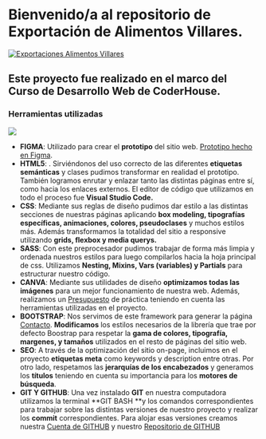 # Bienvenido/a al repositorio de Exportación de Alimentos Villares.

[![Exportaciones Alimentos Villares](https://expovillares.netlify.app/assets/img/Expo.jpg "Exportaciones Alimentos Villares")](https://expovillares.netlify.app/ "Exportaciones Alimentos Villares")
## Este proyecto fue realizado en el marco del Curso de Desarrollo Web de CoderHouse.

### Herramientas utilizadas
![](https://i.imgur.com/FFWFBAT.png)

- **FIGMA**: Utilizado para crear el **prototipo** del sitio web. [Prototipo hecho en Figma](https://www.figma.com/file/WqkQscE05CJIYxry7yjKIH/expo-villares?type=design&node-id=1%3A4&mode=design&t=CKklLgV7Er6NpOFt-1 "Prototipo hecho en Figma").
- **HTML5**: . Sirviéndonos del uso correcto de las diferentes **etiquetas semánticas** y clases pudimos transformar en realidad el prototipo. También logramos enrutar y enlazar tanto las distintas páginas entre sí, como hacia los enlaces externos. El editor de código que utilizamos en todo el proceso fue **Visual Studio Code.**
- **CSS**: Mediante sus reglas de diseño pudimos dar estilo a las distintas secciones de nuestras páginas aplicando **box modeling, tipografías específicas, animaciones, colores, pseudoclases** y muchos estilos más. Además transformamos la totalidad del sitio a responsive utilizando **grids, flexbox y media querys.**
- **SASS**: Con este preprocesador pudimos trabajar de forma más limpia y ordenada nuestros estilos para luego compilarlos hacia la hoja principal de css. Utilizamos **Nesting, Mixins, Vars (variables) y Partials** para estructurar nuestro código. 
- **CANVA**: Mediante sus utilidades de diseño **optimizamos todas las imágenes** para un mejor funcionamiento de nuestra web. Además, realizamos un  [Presupuesto](https://www.canva.com/design/DAF0WUHiSOQ/CvaSkxeBZkpwuqss0kf6Fw/edit?utm_content=DAF0WUHiSOQ&utm_campaign=designshare&utm_medium=link2&utm_source=sharebutton "Presupuesto hecho en Canva") de práctica teniendo en cuenta las herramientas utilizadas en el proyecto.
- **BOOTSTRAP**: Nos servimos de este framework para generar la página [Contacto](https://expovillares.netlify.app/pages/contacto "Contacto"). **Modificamos** los estilos necesarios de la librería que trae por defecto Boostrap para respetar la **gama de colores, tipografía, margenes, y tamaños** utilizados en el resto de páginas del sitio web.
- **SEO**:  A través de la optimización del sitio on-page, incluimos en el proyecto **etiquetas meta** como keywords y description entre otras. Por otro lado, respetamos las **jerarquías de los encabezados** y generamos los **títulos** teniendo en cuenta su importancia para los **motores de búsqueda**. 
- **GIT Y GITHUB**: Una vez instalado **GIT** en nuestra computadora utilizamos la terminal **GIT BASH **y los comandos correspondientes para trabajar sobre las distintas versiones de nuestro proyecto y realizar los **commit** correspondientes. Para alojar esas versiones creamos nuestra [Cuenta de GITHUB](https://github.com/Facundo2244 "CUENTA DE GITHUB") y nuestro [Repositorio de GITHUB](https://github.com/Facundo2244/proyecto-desarrollo-web-coderhouse "Repositorio de GITHUB")


